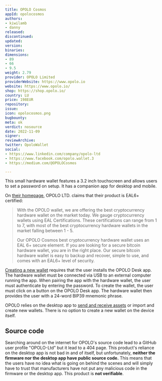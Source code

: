 ```yaml
---
title: OPOLO Cosmos
appId: opolocosmos
authors:
- kiwilamb
- danny
released: 
discontinued: 
updated: 
version: 
binaries: 
dimensions:
- 89
- 66
- 9.5
weight: 2.79
provider: OPOLO Limited
providerWebsite: https://www.opolo.io
website: https://www.opolo.io/
shop: https://shop.opolo.io/
country: LU
price: 198EUR
repository: 
issue: 
icon: opolocosmos.png
bugbounty: 
meta: ok
verdict: nosource
date: 2022-11-09
signer: 
reviewArchive: 
twitter: OpoloWallet
social:
- https://www.linkedin.com/company/opolo-ltd
- https://www.facebook.com/opolo.wallet.3
- https://medium.com/@OPOLOCosmos

---
```


This small hardware wallet features a 3.2 inch touchscreen and allows users to set a password on setup. It has a companion app for desktop and mobile.

On [their homepage](https://www.opolo.io/), OPOLO LTD. claims that their product is EAL6+ certified:

> With the OPOLO wallet, we are offering the best cryptocurrency hardware wallet on the market today. We gauge cryptocurrency wallets using EAL Certifications. These certifications can range from 1 to 7, with most of the best cryptocurrency hardware wallets in the market falling between 1 - 5.
>
> Our OPOLO Cosmos best cryptocurrency hardware wallet uses an EAL 6+ secure element. If you are looking for a secure bitcoin hardware wallet, you are in the right place. Our secure bitcoin hardware wallet is easy to backup and recover, simple to use, and comes with an EAL6+ level of security.


[Creating a new wallet](https://opolo.io/wiki/doku.php?id=get-started:create-wallet) requires that the user installs the OPOLO Desk app. The hardware wallet must be connected via USB to an external computer running the app. When pairing the app with the hardware wallet, the user must authenticate by entering the password. To create the wallet, the user must click on a button on the OPOLO Desk app. The hardware wallet then provides the user with a 24-word BIP39 mnemonic phrase.

OPOLO relies on the desktop app to [send and receive assets](https://opolo.io/wiki/doku.php?id=coin-management:use-bitcoin-in-opolo) or import and create new wallets. There is no option to create a new wallet on the device itself. 

## Source code

Searching around on the internet for OPOLO's source code lead to a GitHub user
profile "OPOLO-Ltd" but it lead to a 404 page. This product's reliance on the
desktop app is not bad in and of itself, but unfortunately, **neither the
firmware nor the desktop app have public source code.** This means that the
users have no idea what is going on behind the scenes and will simply have to
trust that manufacturers have not put any malicious code in the firmware or the
desktop app. This product is **not verifiable**.
